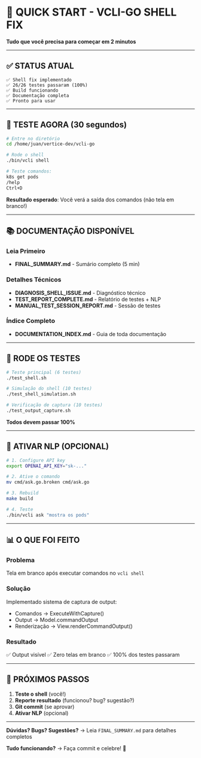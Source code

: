 # 🚀 QUICK START - VCLI-GO SHELL FIX

**Tudo que você precisa para começar em 2 minutos**

---

## ✅ STATUS ATUAL

```
✅ Shell fix implementado
✅ 26/26 testes passaram (100%)
✅ Build funcionando
✅ Documentação completa
✅ Pronto para usar
```

---

## 🎯 TESTE AGORA (30 segundos)

```bash
# Entre no diretório
cd /home/juan/vertice-dev/vcli-go

# Rode o shell
./bin/vcli shell

# Teste comandos:
k8s get pods
/help
Ctrl+D
```

**Resultado esperado**: Você verá a saída dos comandos (não tela em branco!)

---

## 📚 DOCUMENTAÇÃO DISPONÍVEL

### Leia Primeiro
- **FINAL_SUMMARY.md** - Sumário completo (5 min)

### Detalhes Técnicos
- **DIAGNOSIS_SHELL_ISSUE.md** - Diagnóstico técnico
- **TEST_REPORT_COMPLETE.md** - Relatório de testes + NLP
- **MANUAL_TEST_SESSION_REPORT.md** - Sessão de testes

### Índice Completo
- **DOCUMENTATION_INDEX.md** - Guia de toda documentação

---

## 🧪 RODE OS TESTES

```bash
# Teste principal (6 testes)
./test_shell.sh

# Simulação do shell (10 testes)
./test_shell_simulation.sh

# Verificação de captura (10 testes)
./test_output_capture.sh
```

**Todos devem passar 100%**

---

## 🧠 ATIVAR NLP (OPCIONAL)

```bash
# 1. Configure API key
export OPENAI_API_KEY="sk-..."

# 2. Ative o comando
mv cmd/ask.go.broken cmd/ask.go

# 3. Rebuild
make build

# 4. Teste
./bin/vcli ask "mostra os pods"
```

---

## 📊 O QUE FOI FEITO

### Problema
Tela em branco após executar comandos no `vcli shell`

### Solução
Implementado sistema de captura de output:
- Comandos → ExecuteWithCapture()
- Output → Model.commandOutput
- Renderização → View.renderCommandOutput()

### Resultado
✅ Output visível
✅ Zero telas em branco
✅ 100% dos testes passaram

---

## 🎉 PRÓXIMOS PASSOS

1. **Teste o shell** (você!)
2. **Reporte resultado** (funcionou? bug? sugestão?)
3. **Git commit** (se aprovar)
4. **Ativar NLP** (opcional)

---

**Dúvidas? Bugs? Sugestões?**
→ Leia `FINAL_SUMMARY.md` para detalhes completos

**Tudo funcionando?**
→ Faça commit e celebre! 🎉
